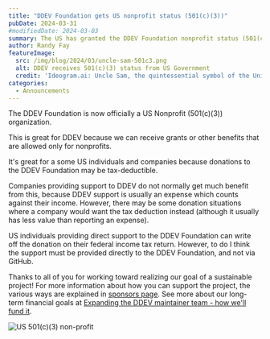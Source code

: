 ```yaml
---
title: "DDEV Foundation gets US nonprofit status (501(c)(3))"
pubDate: 2024-03-31
#modifiedDate: 2024-03-03
summary: The US has granted the DDEV Foundation nonprofit status (501(c)(3))
author: Randy Fay
featureImage:
  src: /img/blog/2024/03/uncle-sam-501c3.png
  alt: DDEV receives 501(c)(3) status from US Government
  credit: 'Ideogram.ai: Uncle Sam, the quintessential symbol of the United States, proudly presenting a scroll to a representative of the DDEV Foundation.'
categories:
  - Announcements
---
```


The DDEV Foundation is now officially a US Nonprofit (501(c)(3)) organization.

This is great for DDEV because we can receive grants or other benefits that are allowed only for nonprofits.

It's great for a some US individuals and companies because donations to the DDEV Foundation may be tax-deductible.

Companies providing support to DDEV do not normally get much benefit from this, because DDEV support is usually an expense which counts against their income. However, there may be some donation situations where a company would want the tax deduction instead (although it usually has less value than reporting an expense).

US individuals providing direct support to the DDEV Foundation can write off the donation on their federal income tax return. However, to do I think the support must be provided directly to the DDEV Foundation, and not via GitHub.

Thanks to all of you for working toward realizing our goal of a sustainable project! For more information about how you can support the project, the various ways are explained in [sponsors page](https://github.com/sponsors/ddev). See more about our long-term financial goals at [Expanding the DDEV maintainer team - how we'll fund it](/blog/expanding-ddev-maintainer-team).

![US 501(c)(3) non-profit](/img/blog/2024/03/501c3.png)